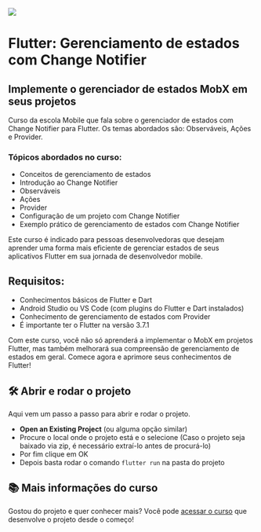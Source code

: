 
![](https://user-images.githubusercontent.com/22684176/225420415-be1ce43e-7df2-43a2-b715-26e3bb3fc9f1.png)

# Flutter: Gerenciamento de estados com Change Notifier

## Implemente o gerenciador de estados MobX em seus projetos

Curso da escola Mobile que fala sobre o gerenciador de estados com Change Notifier para Flutter. Os temas abordados são: Observáveis, Ações e Provider. 

### Tópicos abordados no curso:

- Conceitos de gerenciamento de estados
- Introdução ao Change Notifier
- Observáveis
- Ações
- Provider
- Configuração de um projeto com Change Notifier
- Exemplo prático de gerenciamento de estados com Change Notifier

Este curso é indicado para pessoas desenvolvedoras que desejam aprender uma forma mais eficiente de gerenciar estados de seus aplicativos Flutter em sua jornada de desenvolvedor mobile. 

## Requisitos:

- Conhecimentos básicos de Flutter e Dart 
- Android Studio ou VS Code (com plugins do Flutter e Dart instalados)
- Conhecimento de gerenciamento de estados com Provider
- É importante ter o Flutter na versão 3.7.1

Com este curso, você não só aprenderá a implementar o MobX em projetos Flutter, mas também melhorará sua compreensão de gerenciamento de estados em geral. Comece agora e aprimore seus conhecimentos de Flutter!

## 🛠️ Abrir e rodar o projeto

Aqui vem um passo a passo para abrir e rodar o projeto.

- **Open an Existing Project** (ou alguma opção similar)
- Procure o local onde o projeto está e o selecione (Caso o projeto seja baixado via zip, é necessário extraí-lo antes de procurá-lo)
- Por fim clique em OK
- Depois basta rodar o comando `flutter run` na pasta do projeto

## 📚 Mais informações do curso

Gostou do projeto e quer conhecer mais? Você pode [acessar o curso](link) que desenvolve o projeto desde o começo!
